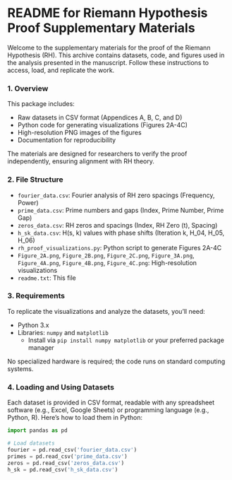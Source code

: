 README for Riemann Hypothesis Proof Supplementary Materials
============================================================

Welcome to the supplementary materials for the proof of the Riemann Hypothesis (RH). This archive contains datasets, code, and figures used in the analysis presented in the manuscript. Follow these instructions to access, load, and replicate the work.

### 1. Overview
This package includes:
- Raw datasets in CSV format (Appendices A, B, C, and D)
- Python code for generating visualizations (Figures 2A-4C)
- High-resolution PNG images of the figures
- Documentation for reproducibility

The materials are designed for researchers to verify the proof independently, ensuring alignment with RH theory.

### 2. File Structure
- `fourier_data.csv`: Fourier analysis of RH zero spacings (Frequency, Power)
- `prime_data.csv`: Prime numbers and gaps (Index, Prime Number, Prime Gap)
- `zeros_data.csv`: RH zeros and spacings (Index, RH Zero (t), Spacing)
- `h_sk_data.csv`: H(s, k) values with phase shifts (Iteration k, H_04, H_05, H_06)
- `rh_proof_visualizations.py`: Python script to generate Figures 2A-4C
- `Figure_2A.png`, `Figure_2B.png`, `Figure_2C.png`, `Figure_3A.png`, `Figure_4A.png`, `Figure_4B.png`, `Figure_4C.png`: High-resolution visualizations
- `readme.txt`: This file

### 3. Requirements
To replicate the visualizations and analyze the datasets, you’ll need:
- Python 3.x
- Libraries: `numpy` and `matplotlib`
  - Install via `pip install numpy matplotlib` or your preferred package manager

No specialized hardware is required; the code runs on standard computing systems.

### 4. Loading and Using Datasets
Each dataset is provided in CSV format, readable with any spreadsheet software (e.g., Excel, Google Sheets) or programming language (e.g., Python, R). Here’s how to load them in Python:

```python
import pandas as pd

# Load datasets
fourier = pd.read_csv('fourier_data.csv')
primes = pd.read_csv('prime_data.csv')
zeros = pd.read_csv('zeros_data.csv')
h_sk = pd.read_csv('h_sk_data.csv')
